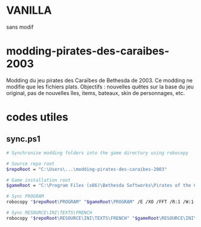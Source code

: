 # VANILLA
sans modif

# modding-pirates-des-caraibes-2003
Modding du jeu pirates des Caraïbes de Bethesda de 2003. Ce modding ne modifie que les fichiers plats. Objectifs : nouvelles quêtes sur la base du jeu original, pas de nouvelles îles, items, bateaux, skin de personnages, etc.

# codes utiles

## sync.ps1
```bash
# Synchronize modding folders into the game directory using robocopy

# Source repo root
$repoRoot = "C:\Users\...\modding-pirates-des-caraibes-2003"

# Game installation root
$gameRoot = "C:\Program Files (x86)\Bethesda Softworks\Pirates of the Caribbean"

# Sync PROGRAM
robocopy "$repoRoot\PROGRAM" "$gameRoot\PROGRAM" /E /XO /FFT /R:1 /W:1

# Sync RESOURCE\INI\TEXTS\FRENCH
robocopy "$repoRoot\RESOURCE\INI\TEXTS\FRENCH" "$gameRoot\RESOURCE\INI\TEXTS\FRENCH" /E /XO /FFT /R:1 /W:1

```